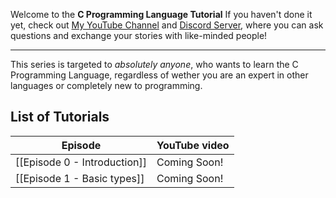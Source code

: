 Welcome to the **C Programming Language Tutorial**
If you haven't done it yet, check out [My YouTube Channel](https://www.youtube.com/@EinSatzMitX) and [Discord Server](https://discord.gg/CQ285mCEHt), where you can ask questions and exchange your stories with like-minded people!

---

This series is targeted to _absolutely anyone_, who wants to learn the C Programming Language, regardless of wether you are an expert in other languages or completely new to programming.

## List of Tutorials
| Episode                      | YouTube video |
| ---------------------------- | ------------- |
| [[Episode 0 - Introduction]] | Coming Soon!  |
| [[Episode 1 - Basic types]]  | Coming Soon!  |
